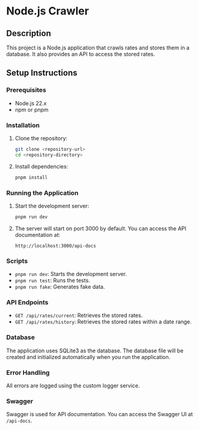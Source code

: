 # Node.js Crawler

## Description
This project is a Node.js application that crawls rates and stores them in a database. It also provides an API to access the stored rates.

## Setup Instructions

### Prerequisites
- Node.js 22.x
- npm or pnpm

### Installation

1. Clone the repository:
    ```sh
    git clone <repository-url>
    cd <repository-directory>
    ```

2. Install dependencies:
    ```sh
    pnpm install
    ```


### Running the Application

1. Start the development server:
    ```sh
    pnpm run dev
    ```

2. The server will start on port 3000 by default. You can access the API documentation at:
    ```
    http://localhost:3000/api-docs
    ```

### Scripts

- `pnpm run dev`: Starts the development server.
- `pnpm run test`: Runs the tests.
- `pnpm run fake`: Generates fake data.

### API Endpoints

- `GET /api/rates/current`: Retrieves the stored rates.
- `GET /api/rates/history`: Retrieves the stored rates within a date range.

### Database

The application uses SQLite3 as the database. The database file will be created and initialized automatically when you run the application.

### Error Handling

All errors are logged using the custom logger service.

### Swagger

Swagger is used for API documentation. You can access the Swagger UI at `/api-docs`.


